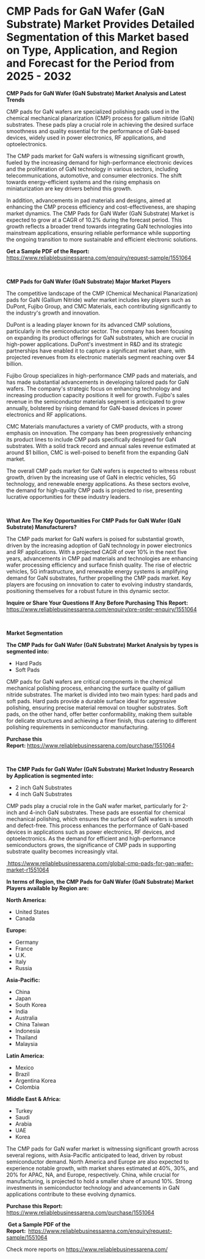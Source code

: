 <p><h1>CMP Pads for GaN Wafer (GaN Substrate) Market Provides Detailed Segmentation of this Market based on Type, Application, and Region and Forecast for the Period from 2025 - 2032</h1></p><p><strong>CMP Pads for GaN Wafer (GaN Substrate) Market Analysis and Latest Trends</strong></p>
<p><p>CMP pads for GaN wafers are specialized polishing pads used in the chemical mechanical planarization (CMP) process for gallium nitride (GaN) substrates. These pads play a crucial role in achieving the desired surface smoothness and quality essential for the performance of GaN-based devices, widely used in power electronics, RF applications, and optoelectronics.</p><p>The CMP pads market for GaN wafers is witnessing significant growth, fueled by the increasing demand for high-performance electronic devices and the proliferation of GaN technology in various sectors, including telecommunications, automotive, and consumer electronics. The shift towards energy-efficient systems and the rising emphasis on miniaturization are key drivers behind this growth. </p><p>In addition, advancements in pad materials and designs, aimed at enhancing the CMP process efficiency and cost-effectiveness, are shaping market dynamics. The CMP Pads for GaN Wafer (GaN Substrate) Market is expected to grow at a CAGR of 10.2% during the forecast period. This growth reflects a broader trend towards integrating GaN technologies into mainstream applications, ensuring reliable performance while supporting the ongoing transition to more sustainable and efficient electronic solutions.</p></p>
<p><strong>Get a Sample PDF of the Report:&nbsp;</strong> <a href="https://www.reliablebusinessarena.com/enquiry/request-sample/1551064?utm_campaign=2524&utm_medium=2&utm_source=Github&utm_content=ia&utm_term=06042025&utm_id=cmp-pads-for-gan-wafer-gan-substrate">https://www.reliablebusinessarena.com/enquiry/request-sample/1551064</a></p>
<p>&nbsp;</p>
<p><strong>CMP Pads for GaN Wafer (GaN Substrate) Major Market Players</strong></p>
<p><p>The competitive landscape of the CMP (Chemical Mechanical Planarization) pads for GaN (Gallium Nitride) wafer market includes key players such as DuPont, Fujibo Group, and CMC Materials, each contributing significantly to the industry's growth and innovation.</p><p>DuPont is a leading player known for its advanced CMP solutions, particularly in the semiconductor sector. The company has been focusing on expanding its product offerings for GaN substrates, which are crucial in high-power applications. DuPont's investment in R&D and its strategic partnerships have enabled it to capture a significant market share, with projected revenues from its electronic materials segment reaching over $4 billion.</p><p>Fujibo Group specializes in high-performance CMP pads and materials, and has made substantial advancements in developing tailored pads for GaN wafers. The company's strategic focus on enhancing technology and increasing production capacity positions it well for growth. Fujibo's sales revenue in the semiconductor materials segment is anticipated to grow annually, bolstered by rising demand for GaN-based devices in power electronics and RF applications.</p><p>CMC Materials manufactures a variety of CMP products, with a strong emphasis on innovation. The company has been progressively enhancing its product lines to include CMP pads specifically designed for GaN substrates. With a solid track record and annual sales revenue estimated at around $1 billion, CMC is well-poised to benefit from the expanding GaN market.</p><p>The overall CMP pads market for GaN wafers is expected to witness robust growth, driven by the increasing use of GaN in electric vehicles, 5G technology, and renewable energy applications. As these sectors evolve, the demand for high-quality CMP pads is projected to rise, presenting lucrative opportunities for these industry leaders.</p></p>
<p>&nbsp;</p>
<p><strong>What Are The Key Opportunities For CMP Pads for GaN Wafer (GaN Substrate) Manufacturers?</strong></p>
<p><p>The CMP pads market for GaN wafers is poised for substantial growth, driven by the increasing adoption of GaN technology in power electronics and RF applications. With a projected CAGR of over 10% in the next five years, advancements in CMP pad materials and technologies are enhancing wafer processing efficiency and surface finish quality. The rise of electric vehicles, 5G infrastructure, and renewable energy systems is amplifying demand for GaN substrates, further propelling the CMP pads market. Key players are focusing on innovation to cater to evolving industry standards, positioning themselves for a robust future in this dynamic sector.</p></p>
<p><strong>Inquire or Share Your Questions If Any Before Purchasing This Report:</strong> <a href="https://www.reliablebusinessarena.com/enquiry/pre-order-enquiry/1551064?utm_campaign=2524&utm_medium=2&utm_source=Github&utm_content=ia&utm_term=06042025&utm_id=cmp-pads-for-gan-wafer-gan-substrate">https://www.reliablebusinessarena.com/enquiry/pre-order-enquiry/1551064</a></p>
<p>&nbsp;</p>
<p><strong>Market Segmentation</strong></p>
<p><strong>The CMP Pads for GaN Wafer (GaN Substrate) Market Analysis by types is segmented into:</strong></p>
<p><ul><li>Hard Pads</li><li>Soft Pads</li></ul></p>
<p><p>CMP pads for GaN wafers are critical components in the chemical mechanical polishing process, enhancing the surface quality of gallium nitride substrates. The market is divided into two main types: hard pads and soft pads. Hard pads provide a durable surface ideal for aggressive polishing, ensuring precise material removal on tougher substrates. Soft pads, on the other hand, offer better conformability, making them suitable for delicate structures and achieving a finer finish, thus catering to different polishing requirements in semiconductor manufacturing.</p></p>
<p><strong>Purchase this Report:&nbsp;</strong><a href="https://www.reliablebusinessarena.com/purchase/1551064?utm_campaign=2524&utm_medium=2&utm_source=Github&utm_content=ia&utm_term=06042025&utm_id=cmp-pads-for-gan-wafer-gan-substrate">https://www.reliablebusinessarena.com/purchase/1551064</a></p>
<p>&nbsp;</p>
<p><strong>The CMP Pads for GaN Wafer (GaN Substrate) Market Industry Research by Application is segmented into:</strong></p>
<p><ul><li>2 inch GaN Substrates</li><li>4 inch GaN Substrates</li></ul></p>
<p><p>CMP pads play a crucial role in the GaN wafer market, particularly for 2-inch and 4-inch GaN substrates. These pads are essential for chemical mechanical polishing, which ensures the surface of GaN wafers is smooth and defect-free. This process enhances the performance of GaN-based devices in applications such as power electronics, RF devices, and optoelectronics. As the demand for efficient and high-performance semiconductors grows, the significance of CMP pads in supporting substrate quality becomes increasingly vital.</p></p>
<p><a href="https://www.reliablebusinessarena.com/global-cmp-pads-for-gan-wafer-market-r1551064?utm_campaign=2524&utm_medium=2&utm_source=Github&utm_content=ia&utm_term=06042025&utm_id=cmp-pads-for-gan-wafer-gan-substrate">&nbsp;https://www.reliablebusinessarena.com/global-cmp-pads-for-gan-wafer-market-r1551064</a></p>
<p><strong>In terms of Region, the CMP Pads for GaN Wafer (GaN Substrate) Market Players available by Region are:</strong></p>
<p>
    <p> <strong> North America: </strong>
        <ul>
            <li>United States</li>
            <li>Canada</li>
        </ul>
        </p> 
    <p> <strong> Europe: </strong>
        <ul>
            <li>Germany</li>
            <li>France</li>
            <li>U.K.</li>
            <li>Italy</li>
            <li>Russia</li>
        </ul>
        </p> 
    <p> <strong> Asia-Pacific: </strong>
        <ul>
            <li>China</li>
            <li>Japan</li>
            <li>South Korea</li>
            <li>India</li>
            <li>Australia</li>
            <li>China Taiwan</li>
            <li>Indonesia</li>
            <li>Thailand</li>
            <li>Malaysia</li>
        </ul>
        </p> 
    <p> <strong> Latin America: </strong>
        <ul>
            <li>Mexico</li>
            <li>Brazil</li>
            <li>Argentina Korea</li>
            <li>Colombia</li>
        </ul>
        </p> 
    <p> <strong> Middle East & Africa: </strong>
        <ul>
            <li>Turkey</li>
            <li>Saudi</li>
            <li>Arabia</li>
            <li>UAE</li>
            <li>Korea</li>
        </ul>
    </p>
    </p>
<p><p>The CMP pads for GaN wafer market is witnessing significant growth across several regions, with Asia-Pacific anticipated to lead, driven by robust semiconductor demand. North America and Europe are also expected to experience notable growth, with market shares estimated at 40%, 30%, and 20% for APAC, NA, and Europe, respectively. China, while crucial for manufacturing, is projected to hold a smaller share of around 10%. Strong investments in semiconductor technology and advancements in GaN applications contribute to these evolving dynamics.</p></p>
<p><strong>Purchase this Report: </strong><a href="https://www.reliablebusinessarena.com/purchase/1551064?utm_campaign=2524&utm_medium=2&utm_source=Github&utm_content=ia&utm_term=06042025&utm_id=cmp-pads-for-gan-wafer-gan-substrate">https://www.reliablebusinessarena.com/purchase/1551064</a></p>
<p>&nbsp;<strong>Get a Sample PDF of the Report:&nbsp;&nbsp;</strong><a href="https://www.reliablebusinessarena.com/enquiry/request-sample/1551064?utm_campaign=2524&utm_medium=2&utm_source=Github&utm_content=ia&utm_term=06042025&utm_id=cmp-pads-for-gan-wafer-gan-substrate">https://www.reliablebusinessarena.com/enquiry/request-sample/1551064</a></p>
<p><strong></strong></p>
<p>Check more reports on <a href="https://www.reliablebusinessarena.com/?utm_campaign=2524&utm_medium=2&utm_source=Github&utm_content=ia&utm_term=06042025&utm_id=cmp-pads-for-gan-wafer-gan-substrate">https://www.reliablebusinessarena.com/</a></p>
